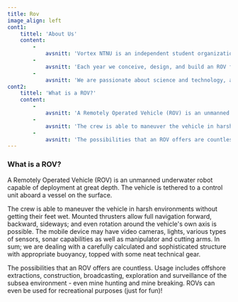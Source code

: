 ```yaml
---
title: Rov
image_align: left
cont1:
    tittel: 'About Us'
    content:
        -
            avsnitt: 'Vortex NTNU is an independent student organization at the Norwegian University of Science and Technology (NTNU) in Trondheim, Norway. Our team is composed of students from different engineering disciplines from bachelor and master degree programs.'
        -
            avsnitt: 'Each year we conceive, design, and build an ROV from scratch to compete in the MATE international ROV competition. We dive headfirst into a diversity of challenges in an effort to push our boundaries and improve skills in communication, management, and engineering.'
        -
            avsnitt: 'We are passionate about science and technology, and we provide an ideal opportunity for ambitious students to explore and develop their talents and skills in a collaborative undertaking. Through the project, we demonstrate that we can deliver a complex and integrated product in the demanding environment of an underwater competition.'
cont2:
    tittel: 'What is a ROV?'
    content:
        -
            avsnitt: 'A Remotely Operated Vehicle (ROV) is an unmanned underwater robot capable of deployment at great depth. The vehicle is tethered to a control unit aboard a vessel on the surface.'
        -
            avsnitt: 'The crew is able to maneuver the vehicle in harsh environments without getting their feet wet. Mounted thrusters allow full navigation forward, backward, sideways; and even rotation around the vehicle''s own axis is possible. The mobile device may have video cameras, lights, various types of sensors, sonar capabilities as well as manipulator and cutting arms. In sum; we are dealing with a carefully calculated and sophisticated structure with appropriate buoyancy, topped with some neat technical gear.'
        -
            avsnitt: 'The possibilities that an ROV offers are countless. Usage includes offshore extractions, construction, broadcasting, exploration and surveillance of the subsea environment - even mine hunting and mine breaking. ROVs can even be used for recreational purposes (just for fun)! '
---
```


### What is a ROV?

A Remotely Operated Vehicle (ROV) is an unmanned underwater robot capable of deployment at great depth. The vehicle is tethered to a control unit aboard a vessel on the surface.

The crew is able to maneuver the vehicle in harsh environments without getting their feet wet. Mounted thrusters allow full navigation forward, backward, sideways; and even rotation around the vehicle's own axis is possible. The mobile device may have video cameras, lights, various types of sensors, sonar capabilities as well as manipulator and cutting arms. In sum; we are dealing with a carefully calculated and sophisticated structure with appropriate buoyancy, topped with some neat technical gear.

The possibilities that an ROV offers are countless. Usage includes offshore extractions, construction, broadcasting, exploration and surveillance of the subsea environment - even mine hunting and mine breaking. ROVs can even be used for recreational purposes (just for fun)! 